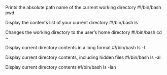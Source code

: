Prints the absolute path name of the current working directory
#!/bin/bash
pwd

Display the contents list of your current directory
#!/bin/bash
ls

Changes the working directory to the user’s home directory
#!/bin/bash
cd ~

Display current directory contents in a long format
#!/bin/bash
ls -l

Display current directory contents, including hidden files
#!/bin/bash
ls -al

Display current directory contents
#!/bin/bash
ls -lan
